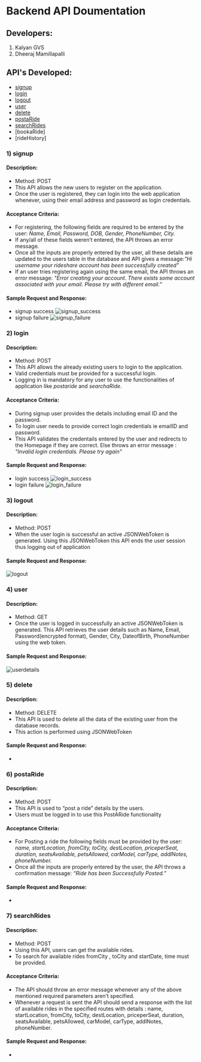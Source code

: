 # Backend API Doumentation

## Developers:     
1) Kalyan GVS
2) Dheeraj Mamillapalli

## API's Developed:

- [signup](#1-signup)
- [login](#2-login)
- [logout](#3-logout)
- [user](#4-user)
- [delete](#5-delete)
- [postaRide](#6-postaride)
- [searchRides](#7-searchrides)
- [bookaRide]
- [rideHistory]



### 1) signup

#### Description:

- Method: POST
- This API allows the new users to register on the application.
- Once the user is registered, they can login into the web application whenever, using their email address
and password as login credentials.

#### Acceptance Criteria:

- For registering, the following fields are required to be entered by the user: <em>Name, Email,
Password, DOB, Gender, PhoneNumber, City. </em>
 - If any/all of these fields weren’t entered, the API throws an error message.
 - Once all the inputs are properly entered by the user, all these details are updated to the users table in the database and API gives a message:<em>"Hi username your rideshare account has been successfully created"</em>
 -  If an user tries registering again using the same email, the API throws an error message: <em>"Error creating your account. There exists some account associated with your email. Please try with different email.”</em>

#### Sample Request and Response:

- signup success
![signup_success](https://user-images.githubusercontent.com/97773629/164362041-4dfd321d-3056-4049-b895-9e70262596cf.PNG)
- signup failure
![signup_failure](https://user-images.githubusercontent.com/97773629/164362080-3fc14093-c673-4c20-b8d5-575d27eec938.PNG)



### 2) login

#### Description:

- Method: POST
- This API allows the already existing users to login to the application.
- Valid credentials must be provided for a successful login.
- Logging in is mandatory for any user to use the functionalities of application like <em>postaride</em> and <em>searchaRide</em>.

#### Acceptance Criteria:

- During signup user provides the details including email ID and the password.
- To login user needs to provide correct login credentials ie emailID and password.
- This API validates the credentails entered by the user and redirects to the Homepage if they are correct. Else throws an error message : <em>"Invalid login credentials. Please try again"</em>

#### Sample Request and Response:

- login success
![login_success](https://user-images.githubusercontent.com/97773629/164362582-2261059e-9739-4faf-ba5c-0cb6ab78fdc8.PNG)
- login failure
![login_failure](https://user-images.githubusercontent.com/97773629/164362599-f27b75c3-304c-41f6-8c8a-4402d9062008.PNG)



### 3) logout

#### Description:

- Method: POST
- When the user login is successful an active JSONWebToken is generated. Using this JSONWebToken this API ends the user session thus logging out of application 
#### Sample Request and Response:
![logout](https://user-images.githubusercontent.com/97773629/164363347-a20e4f7f-632f-4d37-baf2-dc5af748e095.PNG)


### 4) user

#### Description:

- Method: GET
- Once the user is logged in successfully an active JSONWebToken is generated. This API retrieves the user details such as Name, Email, Password(encrypted format), Gender, City, DateofBirth, PhoneNumber using the web token.

#### Sample Request and Response:
 ![userdetails](https://user-images.githubusercontent.com/97773629/164363812-9d061c1b-9231-465b-ac19-d34368bf502c.PNG)


### 5) delete

#### Description:

- Method: DELETE
- This API is used to delete all the data of the existing user from the database records.
- This action is performed using JSONWebToken

#### Sample Request and Response:

- 

### 6) postaRide
#### Description:

-  Method: POST
-  This API is used to “post a ride” details by the users.
-  Users must be logged in to use this PostARide functionality

#### Acceptance Criteria:

-  For Posting a ride the following fields must be provided by the user: <em>name, startLocation, fromCity, toCity, destLocation, priceperSeat, duration, seatsAvailable, petsAllowed, carModel, carType, addlNotes, phoneNumber.</em>
- Once all the inputs are properly entered by the user, the API throws a confirmation message: <em>“Ride has been Successfully Posted.”</em>

#### Sample Request and Response:

- 

### 7) searchRides
#### Description:

- Method: POST
- Using this API, users can get the available rides.
- To search for available rides fromCity , toCity and startDate, time must be provided.


#### Acceptance Criteria:

- The API should throw an error message whenever any of the above mentioned required
parameters aren’t specified.
- Whenever a request is sent the API should send a response with the list of available rides in the specified routes with details : name, startLocation, fromCity, toCity, destLocation, priceperSeat, duration, seatsAvailable, petsAllowed, carModel, carType, addlNotes, phoneNumber.


#### Sample Request and Response:

- 

